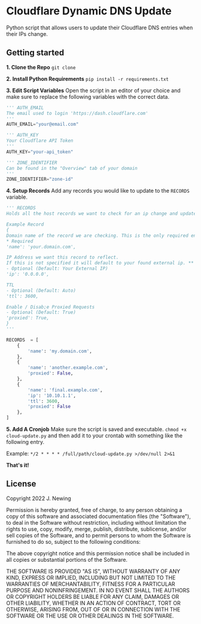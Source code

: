 # Cloudflare Dynamic DNS Update

Python script that allows users to update their Cloudflare DNS entries when their IPs change.

## Getting started

**1. Clone the Repo**
`git clone `

**2. Install Python Requirements**
`pip install -r requirements.txt`

**3. Edit Script Variables**
Open the script in an editor of your choice and make sure to replace the following variables with the correct data.
```python
''' AUTH_EMAIL
The email used to login 'https://dash.cloudflare.com'
'''
AUTH_EMAIL="your@email.com"

''' AUTH_KEY
Your Cloudflare API Token
'''
AUTH_KEY="your-api_token"

''' ZONE_IDENTIFIER
Can be found in the "Overview" tab of your domain
'''
ZONE_IDENTIFIER="zone-id"
```
**4. Setup Records**
Add any records you would like to update to the `RECORDS` variable.
```python
''' RECORDS
Holds all the host records we want to check for an ip change and update.

Example Record
{
Domain name of the record we are checking. This is the only required entry for a record.
* Required
'name': 'your.domain.com',

IP Address we want this record to reflect.
If this is not specified it will default to your found external ip. ** See get_external_ip() function
- Optional (Default: Your External IP)
'ip': '0.0.0.0',

TTL
- Optional (Default: Auto)
'ttl': 3600,

Enable / Disab;e Proxied Requests
- Optional (Default: True)
'proxied': True,
}
'''

RECORDS  = [
    {
        'name': 'my.domain.com',
    },
    {
        'name': 'another.example.com',
        'proxied': False,
    },
    {
        'name': 'final.example.com',
        'ip': '10.10.1.1',
        'ttl': 3600,
        'proxied': False
    },
]
```

**5. Add A Cronjob**
Make sure the script is saved and executable. `chmod +x cloud-update.py` and then add it to your crontab with something like the following entry.

Example: `*/2 * * * * /full/path/cloud-update.py >/dev/null 2>&1`

**That's it!**

## License

Copyright 2022 J. Newing

Permission is hereby granted, free of charge, to any person obtaining a copy of this software and associated documentation files (the "Software"), to deal in the Software without restriction, including without limitation the rights to use, copy, modify, merge, publish, distribute, sublicense, and/or sell copies of the Software, and to permit persons to whom the Software is furnished to do so, subject to the following conditions:

The above copyright notice and this permission notice shall be included in all copies or substantial portions of the Software.

THE SOFTWARE IS PROVIDED "AS IS", WITHOUT WARRANTY OF ANY KIND, EXPRESS OR IMPLIED, INCLUDING BUT NOT LIMITED TO THE WARRANTIES OF MERCHANTABILITY, FITNESS FOR A PARTICULAR PURPOSE AND NONINFRINGEMENT. IN NO EVENT SHALL THE AUTHORS OR COPYRIGHT HOLDERS BE LIABLE FOR ANY CLAIM, DAMAGES OR OTHER LIABILITY, WHETHER IN AN ACTION OF CONTRACT, TORT OR OTHERWISE, ARISING FROM, OUT OF OR IN CONNECTION WITH THE SOFTWARE OR THE USE OR OTHER DEALINGS IN THE SOFTWARE.
